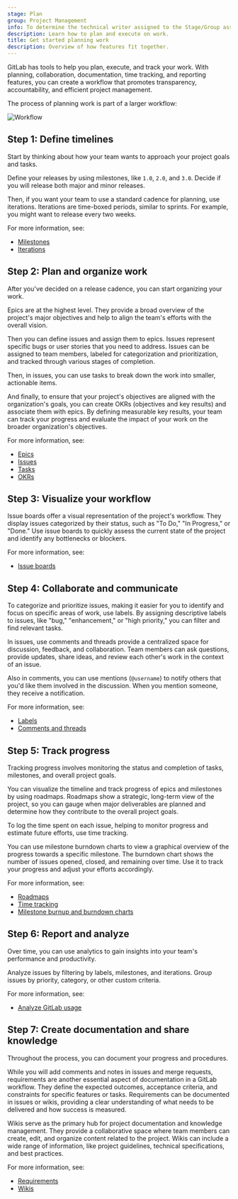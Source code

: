 ```yaml
---
stage: Plan
group: Project Management
info: To determine the technical writer assigned to the Stage/Group associated with this page, see https://handbook.gitlab.com/handbook/product/ux/technical-writing/#assignments
description: Learn how to plan and execute on work.
title: Get started planning work
description: Overview of how features fit together.
---
```


GitLab has tools to help you plan, execute, and track your work.
With planning, collaboration, documentation, time tracking, and reporting features,
you can create a workflow that promotes transparency, accountability, and efficient project management.

The process of planning work is part of a larger workflow:

![Workflow](img/get_started_planning_v16_11.png)

## Step 1: Define timelines

Start by thinking about how your team wants to approach your project goals and tasks.

Define your releases by using milestones, like `1.0`, `2.0`, and `3.0`. Decide if you will release both major and minor
releases.

Then, if you want your team to use a standard cadence for planning, use iterations.
Iterations are time-boxed periods, similar to sprints. For example, you might want
to release every two weeks.

For more information, see:

- [Milestones](../project/milestones/_index.md)
- [Iterations](../group/iterations/_index.md)

## Step 2: Plan and organize work

After you've decided on a release cadence, you can start organizing your work.

Epics are at the highest level. They provide a broad overview of the project's major objectives
and help to align the team's efforts with the overall vision.

Then you can define issues and assign them to epics.
Issues represent specific bugs or user stories that you need to address.
Issues can be assigned to team members, labeled for categorization and prioritization,
and tracked through various stages of completion.

Then, in issues, you can use tasks to break down the work into smaller, actionable items.

And finally, to ensure that your project's objectives are aligned with the organization's goals,
you can create OKRs (objectives and key results) and associate them with epics.
By defining measurable key results, your team can track your progress
and evaluate the impact of your work on the broader organization's objectives.

For more information, see:

- [Epics](../group/epics/_index.md)
- [Issues](../project/issues/_index.md)
- [Tasks](../tasks.md)
- [OKRs](../okrs.md)

## Step 3: Visualize your workflow

Issue boards offer a visual representation of the project's workflow. They display
issues categorized by their status, such as "To Do," "In Progress," or "Done."
Use issue boards to quickly assess the current state of the project
and identify any bottlenecks or blockers.

For more information, see:

- [Issue boards](../project/issue_board.md)

## Step 4: Collaborate and communicate

To categorize and prioritize issues, making it easier for you to identify and focus
on specific areas of work, use labels. By assigning descriptive labels to issues,
like "bug," "enhancement," or "high priority," you can filter and find relevant tasks.

In issues, use comments and threads provide a centralized space for discussion,
feedback, and collaboration. Team members can ask questions, provide updates, share ideas,
and review each other's work in the context of an issue.

Also in comments, you can use mentions (`@username`) to notify others
that you'd like them involved in the discussion.
When you mention someone, they receive a notification.

For more information, see:

- [Labels](../project/labels.md)
- [Comments and threads](../discussions/_index.md)

## Step 5: Track progress

Tracking progress involves monitoring the status and completion of tasks, milestones, and overall project goals.

You can visualize the timeline and track progress of epics and milestones by using roadmaps.
Roadmaps show a strategic, long-term view of the project, so you can gauge when major
deliverables are planned and determine how they contribute to the overall project goals.

To log the time spent on each issue, helping to monitor progress and estimate future efforts,
use time tracking.

You can use milestone burndown charts to view a graphical overview of the progress towards a specific
milestone. The burndown chart shows the number of issues opened, closed, and remaining over time.
Use it to track your progress and adjust your efforts accordingly.

For more information, see:

- [Roadmaps](../group/roadmap/_index.md)
- [Time tracking](../project/time_tracking.md)
- [Milestone burnup and burndown charts](../project/milestones/burndown_and_burnup_charts.md)

## Step 6: Report and analyze

Over time, you can use analytics to gain insights into your team's performance and productivity.

Analyze issues by filtering by labels, milestones, and iterations.
Group issues by priority, category, or other custom criteria.

For more information, see:

- [Analyze GitLab usage](../analytics/_index.md)

## Step 7: Create documentation and share knowledge

Throughout the process, you can document your progress and procedures.

While you will add comments and notes in issues and merge requests,
requirements are another essential aspect of documentation in a GitLab workflow.
They define the expected outcomes, acceptance criteria, and constraints
for specific features or tasks. Requirements can be documented in issues or
wikis, providing a clear understanding of what needs to be delivered and how success is measured.

Wikis serve as the primary hub for project documentation and knowledge management.
They provide a collaborative space where team members can create, edit, and organize
content related to the project. Wikis can include a wide
range of information, like project guidelines, technical specifications, and best practices.

For more information, see:

- [Requirements](../project/requirements/_index.md)
- [Wikis](../project/wiki/_index.md)
